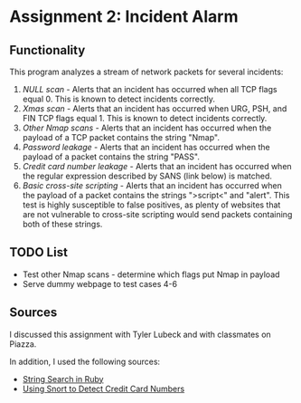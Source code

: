 Assignment 2: Incident Alarm
============================

## Functionality ##
This program analyzes a stream of network packets for several incidents:

1. *NULL scan* - Alerts that an incident has occurred when all TCP flags equal 0. This is known to detect
    incidents correctly.
2. *Xmas scan* - Alerts that an incident has occurred when URG, PSH, and FIN TCP flags equal 1. This is
    known to detect incidents correctly.
3. *Other Nmap scans* - Alerts that an incident has occurred when the payload of a TCP packet contains the    string "Nmap".
4. *Password leakage* - Alerts that an incident has occurred when the payload of a packet contains the
    string "PASS".
5. *Credit card number leakage* - Alerts that an incident has occurred when the regular expression
    described by SANS (link below) is matched.
6. *Basic cross-site scripting* - Alerts that an incident has occurred when the payload of a packet
    contains the strings "&gt;script&lt;" and "alert". This test is highly susceptible to false positives, as 
    plenty of websites that are not vulnerable to cross-site scripting would send packets containing both
    of these strings.

## TODO List ##
* Test other Nmap scans - determine which flags put Nmap in payload
* Serve dummy webpage to test cases 4-6

## Sources ##
I discussed this assignment with Tyler Lubeck and with classmates on Piazza. 

In addition, I used the following sources:
  * [String Search in Ruby](http://ruby-doc.org/core-2.0.0/String.html#method-i-include-3F)
  * [Using Snort to Detect Credit Card Numbers](http://www.sans.org/security-resources/idfaq/snort-detect-credit-card-numbers.php)
